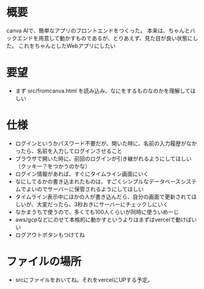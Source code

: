 # 概要
canva AIで、簡単なアプリのフロントエンドをつくった。
本来は、ちゃんとバックエンドを用意して動かすものであるが、とりあえず、見た目が良い状態にした。
これをちゃんとしたWebアプリにしたい

# 要望
- まず src/fromcanva.html を読み込み、なにをするものなのかを理解してほしい

# 仕様
- ログインというかパスワード不要だが、開いた時に、名前の入力履歴がなかったら、名前を入力してログインさせること
- ブラウザで開いた時に、前回のログインが引き継がれるようにしてほしい（クッキー？をつかうのかな）
- ログイン情報があれば、すぐにタイムライン画面にいく
- なにしてるかの書き込まれたものは、すごくシンプルなデータベースシステムでよいのでサーバーに保管されるようにしてほしい
- タイムライン表示中にほかの人が書き込んだら、自分の画面で更新されてほしいが、大変だったら、3秒おきにサーバーにチェックしにいく
- なかまうちで使うので、多くても100人くらいが同時に使ういめーじ
- aws/gcpなどにのせて本格的に動かすというよりはまずはvercelで動けばいい
- ログアウトボタンもつけてね

# ファイルの場所
- srcにファイルをおいてね。それをvercelにUPする予定。